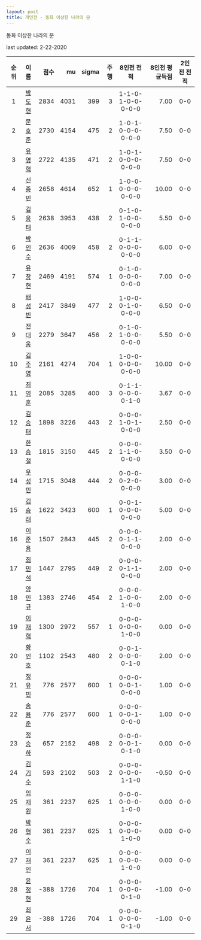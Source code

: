 ```yaml
---
layout: post
title: 개인전 - 동화 이상한 나라의 문
---
```


동화 이상한 나라의 문

last updated: 2-22-2020

| 순위 | 이름 | 점수 | mu | sigma | 주행 | 8인전 전적 | 8인전 평균득점 | 2인전 전적 |
|:---:|:---:|---:|---:|---:|---:|:---:|---:|:---:|
| 1 | [박도현](../bakdohyeon) | 2834 | 4031 | 399 | 3 | 1-1-0-1-0-0-0-0-0 | 7.00 | 0-0 |
| 2 | [문호준](../munhojun) | 2730 | 4154 | 475 | 2 | 1-0-1-0-0-0-0-0-0 | 7.50 | 0-0 |
| 3 | [유영혁](../yuyeonghyeok) | 2722 | 4135 | 471 | 2 | 1-0-1-0-0-0-0-0-0 | 7.50 | 0-0 |
| 4 | [신종민](../shinjongmin) | 2658 | 4614 | 652 | 1 | 1-0-0-0-0-0-0-0-0 | 10.00 | 0-0 |
| 5 | [김응태](../gimeungtae) | 2638 | 3953 | 438 | 2 | 0-1-0-1-0-0-0-0-0 | 5.50 | 0-0 |
| 6 | [박인수](../bakinsu) | 2636 | 4009 | 458 | 2 | 0-1-1-0-0-0-0-0-0 | 6.00 | 0-0 |
| 7 | [유창현](../yuchanghyeon) | 2469 | 4191 | 574 | 1 | 0-1-0-0-0-0-0-0-0 | 7.00 | 0-0 |
| 8 | [배성빈](../baeseongbin) | 2417 | 3849 | 477 | 2 | 1-0-0-0-1-0-0-0-0 | 6.50 | 0-0 |
| 9 | [전대웅](../jeondaewoong) | 2279 | 3647 | 456 | 2 | 0-1-0-1-0-0-0-0-0 | 5.50 | 0-0 |
| 10 | [김주영](../gimjuyeong) | 2161 | 4274 | 704 | 1 | 1-0-0-0-0-0-0-0-0 | 10.00 | 0-0 |
| 11 | [최영훈](../choiyeonghun) | 2085 | 3285 | 400 | 3 | 0-1-1-0-0-0-0-1-0 | 3.67 | 0-0 |
| 12 | [김승태](../gimseungtae) | 1898 | 3226 | 443 | 2 | 0-0-0-1-0-1-0-0-0 | 2.50 | 0-0 |
| 13 | [한승철](../hanseungcheol) | 1815 | 3150 | 445 | 2 | 0-0-0-1-1-0-0-0-0 | 3.50 | 0-0 |
| 14 | [우성민](../useongmin) | 1715 | 3048 | 444 | 2 | 0-0-0-0-2-0-0-0-0 | 3.00 | 0-0 |
| 15 | [김승래](../gimseungrae) | 1622 | 3423 | 600 | 1 | 0-0-1-0-0-0-0-0-0 | 5.00 | 0-0 |
| 16 | [이준용](../ijunyong) | 1507 | 2843 | 445 | 2 | 0-0-0-0-1-1-0-0-0 | 2.00 | 0-0 |
| 17 | [최민석](../choiminseok) | 1447 | 2795 | 449 | 2 | 0-0-0-0-1-1-0-0-0 | 2.00 | 0-0 |
| 18 | [양민규](../yangmingyu) | 1383 | 2746 | 454 | 2 | 0-0-0-1-0-0-1-0-0 | 2.00 | 0-0 |
| 19 | [이재혁](../ijaehyeok) | 1300 | 2972 | 557 | 1 | 0-0-0-0-0-0-1-0-0 | 0.00 | 0-0 |
| 20 | [황인호](../hwanginho) | 1102 | 2543 | 480 | 2 | 0-0-1-0-0-0-0-1-0 | 2.00 | 0-0 |
| 21 | [정유민](../jeongyumin) | 776 | 2577 | 600 | 1 | 0-0-0-0-0-1-0-0-0 | 1.00 | 0-0 |
| 22 | [송용준](../songyongjun) | 776 | 2577 | 600 | 1 | 0-0-0-0-0-1-0-0-0 | 1.00 | 0-0 |
| 23 | [정승하](../jeongseungha) | 657 | 2152 | 498 | 2 | 0-0-0-0-0-1-0-1-0 | 0.00 | 0-0 |
| 24 | [김기수](../gimgisu) | 593 | 2102 | 503 | 2 | 0-0-0-0-0-0-1-1-0 | -0.50 | 0-0 |
| 25 | [임재원](../imjaewon) | 361 | 2237 | 625 | 1 | 0-0-0-0-0-0-1-0-0 | 0.00 | 0-0 |
| 26 | [박현수](../bakhyeonsu) | 361 | 2237 | 625 | 1 | 0-0-0-0-0-0-1-0-0 | 0.00 | 0-0 |
| 27 | [이재인](../ijaein) | 361 | 2237 | 625 | 1 | 0-0-0-0-0-0-1-0-0 | 0.00 | 0-0 |
| 28 | [윤정현](../yunjeonghyeon) | -388 | 1726 | 704 | 1 | 0-0-0-0-0-0-0-1-0 | -1.00 | 0-0 |
| 29 | [최윤서](../choiyunseo) | -388 | 1726 | 704 | 1 | 0-0-0-0-0-0-0-1-0 | -1.00 | 0-0 |
